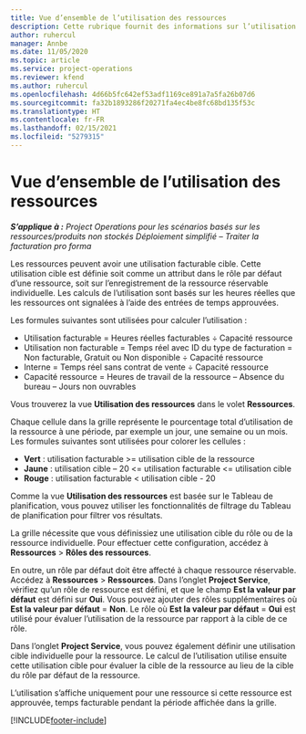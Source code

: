 ```yaml
---
title: Vue d’ensemble de l’utilisation des ressources
description: Cette rubrique fournit des informations sur l’utilisation des ressources dans Project Operations.
author: ruhercul
manager: Annbe
ms.date: 11/05/2020
ms.topic: article
ms.service: project-operations
ms.reviewer: kfend
ms.author: ruhercul
ms.openlocfilehash: 4d66b5fc642ef53adf1169ce891a7a5fa26b07d6
ms.sourcegitcommit: fa32b1893286f20271fa4ec4be8fc68bd135f53c
ms.translationtype: HT
ms.contentlocale: fr-FR
ms.lasthandoff: 02/15/2021
ms.locfileid: "5279315"
---
```

# <a name="resource-utilization-overview"></a>Vue d’ensemble de l’utilisation des ressources

_**S’applique à :** Project Operations pour les scénarios basés sur les ressources/produits non stockés Déploiement simplifié – Traiter la facturation pro forma_

Les ressources peuvent avoir une utilisation facturable cible. Cette utilisation cible est définie soit comme un attribut dans le rôle par défaut d’une ressource, soit sur l’enregistrement de la ressource réservable individuelle. Les calculs de l’utilisation sont basés sur les heures réelles que les ressources ont signalées à l’aide des entrées de temps approuvées.

Les formules suivantes sont utilisées pour calculer l’utilisation :

  - Utilisation facturable = Heures réelles facturables ÷ Capacité ressource
  - Utilisation non facturable = Temps réel avec ID du type de facturation = Non facturable, Gratuit ou Non disponible ÷ Capacité ressource
  - Interne = Temps réel sans contrat de vente ÷ Capacité ressource
  - Capacité ressource = Heures de travail de la ressource – Absence du bureau – Jours non ouvrables

Vous trouverez la vue **Utilisation des ressources** dans le volet **Ressources**.

Chaque cellule dans la grille représente le pourcentage total d’utilisation de la ressource à une période, par exemple un jour, une semaine ou un mois. Les formules suivantes sont utilisées pour colorer les cellules :

  - **Vert** : utilisation facturable >= utilisation cible de la ressource
  - **Jaune** : utilisation cible – 20 <= utilisation facturable <= utilisation cible
  - **Rouge** : utilisation facturable < utilisation cible - 20

Comme la vue **Utilisation des ressources** est basée sur le Tableau de planification, vous pouvez utiliser les fonctionnalités de filtrage du Tableau de planification pour filtrer vos résultats.

La grille nécessite que vous définissiez une utilisation cible du rôle ou de la ressource individuelle. Pour effectuer cette configuration, accédez à **Ressources** > **Rôles des ressources**.

En outre, un rôle par défaut doit être affecté à chaque ressource réservable. Accédez à **Ressources** > **Ressources**. Dans l’onglet **Project Service**, vérifiez qu’un rôle de ressource est défini, et que le champ **Est la valeur par défaut** est défini sur **Oui**. Vous pouvez ajouter des rôles supplémentaires où **Est la valeur par défaut** = **Non**. Le rôle où **Est la valeur par défaut** = **Oui** est utilisé pour évaluer l’utilisation de la ressource par rapport à la cible de ce rôle.

Dans l’onglet **Project Service**, vous pouvez également définir une utilisation cible individuelle pour la ressource. Le calcul de l’utilisation utilise ensuite cette utilisation cible pour évaluer la cible de la ressource au lieu de la cible du rôle par défaut de la ressource.

L’utilisation s’affiche uniquement pour une ressource si cette ressource est approuvée, temps facturable pendant la période affichée dans la grille.


[!INCLUDE[footer-include](../includes/footer-banner.md)]